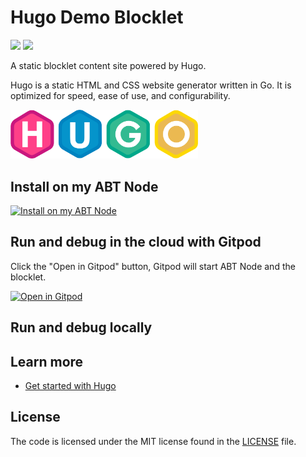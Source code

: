 # Hugo Demo Blocklet

![](https://github.com/arcblock/forge-webapp/workflows/build/badge.svg)
![](https://img.shields.io/badge/Powered%20By-ABT%20Node-yellowgreen)

A static blocklet content site powered by Hugo.

Hugo is a static HTML and CSS website generator written in Go. It is optimized for speed, ease of use, and configurability.

<img src="https://raw.githubusercontent.com/gohugoio/gohugoioTheme/master/static/images/hugo-logo-wide.svg?sanitize=true" alt="Hugo" width="300">

## Install on my ABT Node

[![Install on my ABT Node](https://raw.githubusercontent.com/blocklet/development-guide/main/assets/install_on_abtnode.svg)](https://install.arcblock.io/?action=blocklet-install&meta_url=https%3A%2F%2Fgithub.com%2Fblocklet%2Fhugo-demo%2Freleases%2Fdownload%2F1.0.1%2Fblocklet.json)

## Run and debug in the cloud with Gitpod

Click the "Open in Gitpod" button, Gitpod will start ABT Node and the blocklet.

[![Open in Gitpod](https://gitpod.io/button/open-in-gitpod.svg)](https://gitpod.io/#https://github.com/blocklet/hugo-demo)


## Run and debug locally

## Learn more

- [Get started with Hugo](https://gohugo.io/getting-started/quick-start/)

## License

The code is licensed under the MIT license found in the
[LICENSE](LICENSE) file.
